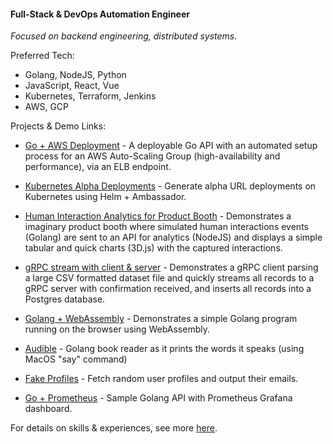 #### Full-Stack & DevOps Automation Engineer

_Focused on backend engineering, distributed systems._

Preferred Tech:

- Golang, NodeJS, Python
- JavaScript, React, Vue
- Kubernetes, Terraform, Jenkins
- AWS, GCP

Projects & Demo Links:

- [Go + AWS Deployment](https://github.com/josue/demo-go-api-aws-asg) - A deployable Go API with an automated setup process for an AWS Auto-Scaling Group (high-availability and performance), via an ELB endpoint.

- [Kubernetes Alpha Deployments](https://github.com/josue/k8s-alpha-deployments) - Generate alpha URL deployments on Kubernetes using Helm + Ambassador.

- [Human Interaction Analytics for Product Booth](https://github.com/josue/product-interaction-analytics-demo) - Demonstrates a imaginary product booth where simulated human interactions events (Golang) are sent to an API for analytics (NodeJS) and displays a simple tabular and quick charts (3D.js) with the captured interactions.

- [gRPC stream with client & server](https://github.com/josue/golang-grpc-stream-demo) - Demonstrates a gRPC client parsing a large CSV formatted dataset file and quickly streams all records to a gRPC server with confirmation received, and inserts all records into a Postgres database.

- [Golang + WebAssembly](https://github.com/josue/golang-wasm) - Demonstrates a simple Golang program running on the browser using WebAssembly.

- [Audible](https://gist.github.com/josue/62379312c6c9828291b9341714199108) - Golang book reader as it prints the words it speaks (using MacOS "say" command)

- [Fake Profiles](https://gist.github.com/josue/d5271bdfb36e1fad8e07b6ad9cd97629) - Fetch random user profiles and output their emails.

- [Go + Prometheus](https://github.com/josue/golang-prometheus) - Sample Golang API with Prometheus Grafana dashboard.

For details on skills & experiences, see more [here](http://josue.io/).
